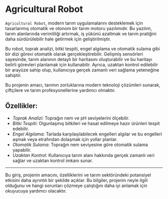 # Agricultural Robot

`Agricultural Robot`, modern tarım uygulamalarını desteklemek için tasarlanmış otomatik ve otonom bir tarım motoru yazılımıdır. Bu yazılım, tarım alanlarında verimliliği artırmak, iş yükünü azaltmak ve tarım pratiğini daha sürdürülebilir hale getirmek için geliştirilmiştir.

Bu robot, toprak analizi, bitki tespiti, engel algılama ve otomatik sulama gibi bir dizi görevi otomatik olarak gerçekleştirebilir. Gelişmiş sensörleri sayesinde, tarım alanının detaylı bir haritasını oluşturabilir ve bu haritayı belirli görevleri planlamak için kullanabilir. Ayrıca, uzaktan kontrol edilebilir bir arayüze sahip olup, kullanıcıya gerçek zamanlı veri sağlama yeteneğine sahiptir.

Bu projenin amacı, tarımın zorluklarına modern teknoloji çözümleri sunarak, çiftçilere ve tarım profesyonellerine yardımcı olmaktır.

## Özellikler:

- *Toprak Analizi*: Toprağın nem ve pH seviyelerini ölçebilir.
- *Bitki Tespiti*: Olgunlaşmış bitkileri ve hasat edilmeye hazır ürünleri tespit edebilir.
- *Engel Algılama*: Tarlada karşılaşılabilecek engelleri algılar ve bu engelleri aşmak veya etrafından dolaşmak için yollar planlar.
- *Otomatik Sulama*: Toprağın nem seviyesine göre otomatik sulama yapabilir.
- *Uzaktan Kontrol*: Kullanıcıya tarım alanı hakkında gerçek zamanlı veri sağlar ve uzaktan kontrol imkanı sunar.

---

Bu giriş, projenin amacını, özelliklerini ve tarım sektöründeki potansiyel etkisini daha ayrıntılı bir şekilde açıklar. Bu bilgiler, projenin neyle ilgili olduğunu ve hangi sorunları çözmeye çalıştığını daha iyi anlamak için okuyucuya yardımcı olacaktır.